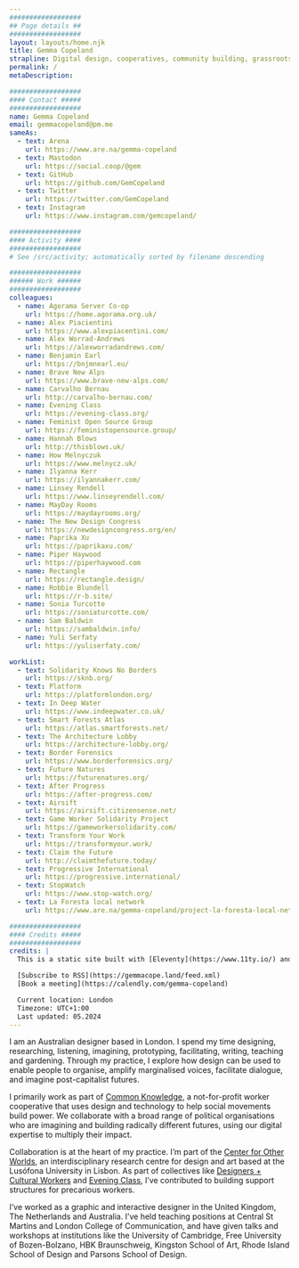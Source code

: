```yaml
---
##################
## Page details ##
##################
layout: layouts/home.njk
title: Gemma Copeland
strapline: Digital design, cooperatives, community building, grassroots politics, convivial technology
permalink: /
metaDescription:

##################
#### Contact #####
##################
name: Gemma Copeland
email: gemmacopeland@pm.me
sameAs:
  - text: Arena
    url: https://www.are.na/gemma-copeland
  - text: Mastodon
    url: https://social.coop/@gem
  - text: GitHub
    url: https://github.com/GemCopeland
  - text: Twitter
    url: https://twitter.com/GemCopeland
  - text: Instagram
    url: https://www.instagram.com/gemcopeland/

##################
#### Activity ####
##################
# See /src/activity; automatically sorted by filename descending

##################
###### Work ######
##################
colleagues:
  - name: Agorama Server Co-op
    url: https://home.agorama.org.uk/
  - name: Alex Piacientini
    url: https://www.alexpiacentini.com/
  - name: Alex Worrad-Andrews
    url: https://alexworradandrews.com/
  - name: Benjamin Earl
    url: https://bnjmnearl.eu/
  - name: Brave New Alps
    url: https://www.brave-new-alps.com/
  - name: Carvalho Bernau
    url: http://carvalho-bernau.com/
  - name: Evening Class
    url: https://evening-class.org/
  - name: Feminist Open Source Group
    url: https://feministopensource.group/
  - name: Hannah Blows
    url: http://thisblows.uk/
  - name: How Melnyczuk
    url: https://www.melnycz.uk/
  - name: Ilyanna Kerr
    url: https://ilyannakerr.com/
  - name: Linsey Rendell
    url: https://www.linseyrendell.com/
  - name: MayDay Rooms
    url: https://maydayrooms.org/
  - name: The New Design Congress
    url: https://newdesigncongress.org/en/
  - name: Paprika Xu
    url: https://paprikaxu.com/
  - name: Piper Haywood
    url: https://piperhaywood.com
  - name: Rectangle
    url: https://rectangle.design/
  - name: Robbie Blundell
    url: https://r-b.site/
  - name: Sonia Turcotte
    url: https://soniaturcotte.com/
  - name: Sam Baldwin
    url: https://sambaldwin.info/
  - name: Yuli Serfaty
    url: https://yuliserfaty.com/

workList:
  - text: Solidarity Knows No Borders
    url: https://sknb.org/
  - text: Platform
    url: https://platformlondon.org/
  - text: In Deep Water
    url: https://www.indeepwater.co.uk/
  - text: Smart Forests Atlas
    url: https://atlas.smartforests.net/
  - text: The Architecture Lobby
    url: https://architecture-lobby.org/
  - text: Border Forensics
    url: https://www.borderforensics.org/
  - text: Future Natures
    url: https://futurenatures.org/
  - text: After Progress
    url: https://after-progress.com/
  - text: Airsift
    url: https://airsift.citizensense.net/
  - text: Game Worker Solidarity Project
    url: https://gameworkersolidarity.com/
  - text: Transform Your Work
    url: https://transformyour.work/
  - text: Claim the Future
    url: http://claimthefuture.today/
  - text: Progressive International
    url: https://progressive.international/
  - text: StopWatch
    url: https://www.stop-watch.org/
  - text: La Foresta local network
    url: https://www.are.na/gemma-copeland/project-la-foresta-local-network

##################
#### Credits #####
##################
credits: |
  This is a static site built with [Eleventy](https://www.11ty.io/) and [Arena](https://www.are.na/) by [Piper Haywood](https://piperhaywood.com/) and [How Melnyczuk](https://www.melnycz.uk/). If you’re interested, you can check out the [Github repo](https://github.com/GemCopeland/personal-website). It is set in [Standard Book](https://github.com/brycewilner/Standard) by Bryce Wilner. Your data isn’t collected when using this site.

  [Subscribe to RSS](https://gemmacope.land/feed.xml)
  [Book a meeting](https://calendly.com/gemma-copeland)

  Current location: London
  Timezone: UTC+1:00
  Last updated: 05.2024
---
```


I am an Australian designer based in London. I spend my time designing, researching, listening, imagining, prototyping, facilitating, writing, teaching and gardening. Through my practice, I explore how design can be used to enable people to organise, amplify marginalised voices, facilitate dialogue, and imagine post-capitalist futures.

I primarily work as part of [Common Knowledge](https://www.commonknowledge.coop/), a not-for-profit worker cooperative that uses design and technology to help social movements build power. We collaborate with a broad range of political organisations who are imagining and building radically different futures, using our digital expertise to multiply their impact.

Collaboration is at the heart of my practice. I’m part of the [Center for Other Worlds](https://otherworlds.pt/), an interdisciplinary research centre for design and art based at the Lusófona University in Lisbon. As part of collectives like [Designers + Cultural Workers](https://www.uvwunion.org.uk/en/sectors/designers-cultural-workers/) and [Evening Class](https://evening-class.org/), I’ve contributed to building support structures for precarious workers.

I’ve worked as a graphic and interactive designer in the United Kingdom, The Netherlands and Australia. I’ve held teaching positions at Central St Martins and London College of Communication, and have given talks and workshops at institutions like the University of Cambridge, Free University of Bozen-Bolzano, HBK Braunschweig, Kingston School of Art, Rhode Island School of Design and Parsons School of Design.